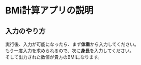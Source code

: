 # BMi計算アプリの説明

## 入力のやり方

実行後、入力が可能になったら、まず**体重**から入力してください。  
もう一度入力を求められるので、次に**身長**を入力してください。  
そして出力された数値が貴方のBMIになります。
